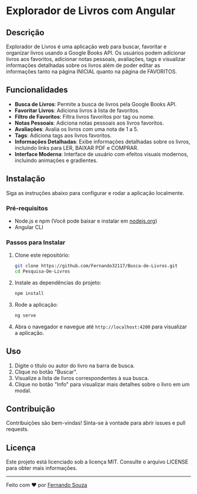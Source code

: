 # Explorador de Livros com Angular

## Descrição

Explorador de Livros é uma aplicação web para buscar, favoritar e organizar livros usando a Google Books API. Os usuários podem adicionar livros aos favoritos, adicionar notas pessoais, avaliações, tags e visualizar informações detalhadas sobre os livros além de poder editar as informações tanto na página INICIAL quanto na página de FAVORITOS.

## Funcionalidades

- **Busca de Livros**: Permite a busca de livros pela Google Books API.
- **Favoritar Livros**: Adiciona livros à lista de favoritos.
- **Filtro de Favoritos**: Filtra livros favoritos por tag ou nome.
- **Notas Pessoais**: Adiciona notas pessoais aos livros favoritos.
- **Avaliações**: Avalia os livros com uma nota de 1 a 5.
- **Tags**: Adiciona tags aos livros favoritos.
- **Informações Detalhadas**: Exibe informações detalhadas sobre os livros, incluindo links para LER, BAIXAR PDF e COMPRAR.
- **Interface Moderna**: Interface de usuário com efeitos visuais modernos, incluindo animações e gradientes.

## Instalação

Siga as instruções abaixo para configurar e rodar a aplicação localmente.

### Pré-requisitos

- Node.js e npm (Você pode baixar e instalar em [nodejs.org](https://nodejs.org/))
- Angular CLI

### Passos para Instalar

1. Clone este repositório:
    ```bash
    git clone https://github.com/Fernando32117/Busca-de-Livros.git
    cd Pesquisa-De-Livros
    ```

2. Instale as dependências do projeto:
    ```bash
    npm install
    ```

3. Rode a aplicação:
    ```bash
    ng serve
    ```

4. Abra o navegador e navegue até `http://localhost:4200` para visualizar a aplicação.

## Uso

1. Digite o título ou autor do livro na barra de busca.
2. Clique no botão "Buscar".
3. Visualize a lista de livros correspondentes à sua busca.
4. Clique no botão "Info" para visualizar mais detalhes sobre o livro em um modal.

## Contribuição

Contribuições são bem-vindas! Sinta-se à vontade para abrir issues e pull requests.

## Licença

Este projeto está licenciado sob a licença MIT. Consulte o arquivo LICENSE para obter mais informações.

---

Feito com ❤️ por [Fernando Souza](https://www.linkedin.com/in/gerfernandosouza/)
